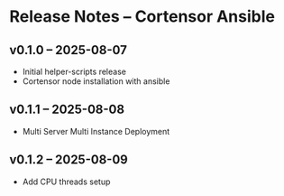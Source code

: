 # Release Notes – Cortensor Ansible

## v0.1.0 – 2025-08-07
- Initial helper-scripts release
- Cortensor node installation with ansible

## v0.1.1 – 2025-08-08
- Multi Server Multi Instance Deployment

## v0.1.2 – 2025-08-09
- Add CPU threads setup